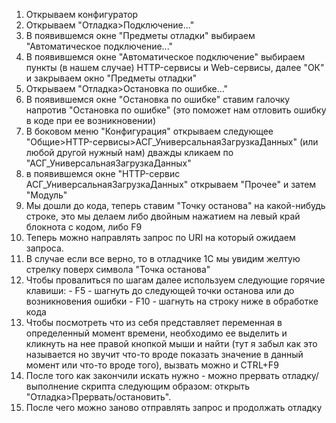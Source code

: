 1. Открываем конфигуратор
2. Открываем "Отладка>Подключение..."
3. В появившемся окне "Предметы отладки" выбираем "Автоматическое подключение..."
4.  В появившемся окне "Автоматическое подключение" выбираем пункты (в нашем случае) HTTP-сервисы и Web-сервисы, далее "ОК" и закрываем окно "Предметы отладки"
5. Открываем "Отладка>Остановка по ошибке..."
6. В появившемся окне "Остановка по ошибке" ставим галочку напротив "Остановка по ошибке" (это поможет нам отловить ошибку в коде при ее возникновении)
7. В боковом меню "Конфигурация" открываем следующее "Общие>HTTP-сервисы>АСГ_УниверсальнаяЗагрузкаДанных" (или любой другой нужный нам) дважды кликаем по "АСГ_УниверсальнаяЗагрузкаДанных"
8. в появившемся окне "HTTP-сервис АСГ_УниверсальнаяЗагрузкаДанных" открываем "Прочее" и затем "Модуль"
9. Мы дошли до кода, теперь ставим "Точку останова" на какой-нибудь строке, это мы делаем либо двойным нажатием на левый край блокнота с кодом, либо F9
10. Теперь можно направлять запрос по URI на который ожидаем запроса.
11. В случае если все верно, то в отладчике 1С мы увидим желтую стрелку поверх символа "Точка останова"
12.  Чтобы провалиться по шагам далее используем следующие горячие клавиши:
    - F5 - шагнуть до следующей точки останова или до возникновения ошибки
    - F10 - шагнуть на строку ниже в обработке кода
13.  Чтобы посмотреть что из себя представляет переменная в определенный момент времени, необходимо ее выделить и кликнуть на нее правой кнопкой мыши и найти (тут я забыл как это называется но звучит что-то вроде показать значение в данный момент или что-то вроде того), вызвать можно и CTRL+F9
14. После того как закончили искать нужно - можно прервать отладку/выполнение скрипта следующим образом: открыть "Отладка>Прервать/остановить".
15. После чего можно заново отправлять запрос и продолжать отладку